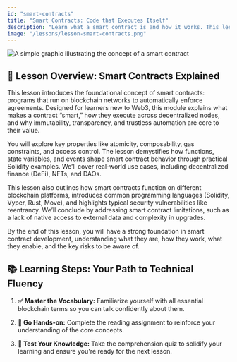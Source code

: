 ```yaml
---
id: "smart-contracts"
title: "Smart Contracts: Code that Executes Itself"
description: "Learn what a smart contract is and how it works. This lesson covers key concepts like immutability and gas, and explores real-world smart contract use cases like DeFi and NFTs."
image: "/lessons/lesson-smart-contracts.png"
---
```


![A simple graphic illustrating the concept of a smart contract](/lessons/lesson-smart-contracts.png)

## 🧭 Lesson Overview: Smart Contracts Explained

This lesson introduces the foundational concept of smart contracts: programs that run on blockchain networks to automatically enforce agreements. Designed for learners new to Web3, this module explains what makes a contract “smart,” how they execute across decentralized nodes, and why immutability, transparency, and trustless automation are core to their value.

You will explore key properties like atomicity, composability, gas constraints, and access control. The lesson demystifies how functions, state variables, and events shape smart contract behavior through practical Solidity examples. We’ll cover real-world use cases, including decentralized finance (DeFi), NFTs, and DAOs.

This lesson also outlines how smart contracts function on different blockchain platforms, introduces common programming languages (Solidity, Vyper, Rust, Move), and highlights typical security vulnerabilities like reentrancy. We’ll conclude by addressing smart contract limitations, such as a lack of native access to external data and complexity in upgrades.

By the end of this lesson, you will have a strong foundation in smart contract development, understanding what they are, how they work, what they enable, and the key risks to be aware of.

## 📚 Learning Steps: Your Path to Technical Fluency

1. **✅ Master the Vocabulary:** Familiarize yourself with all essential blockchain terms so you can talk confidently about them.

2. **📖 Go Hands-on:** Complete the reading assignment to reinforce your understanding of the core concepts.

3. **📝 Test Your Knowledge:** Take the comprehension quiz to solidify your learning and ensure you're ready for the next lesson.
